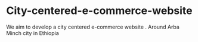 # City-centered-e-commerce-website
We aim to develop a city centered e-commerce website  . Around Arba Minch city in Ethiopia
